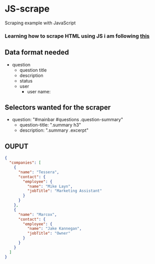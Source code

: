 # JS-scrape
Scraping example with JavaScript

### Learning how to scrape HTML using JS i am following [this](https://medium.com/data-scraper-tips-tricks/scraping-data-with-javascript-in-3-minutes-8a7cf8275b31)


## Data format needed
- question
  - question title
  - description
  - status
  - user
    - user name:
## Selectors wanted for the scraper
- question: "#mainbar #questions .question-summary"
  - question-title: ".summary h3"
  - description: ".summary .excerpt"


## OUPUT
```JSON
{
  "companies": [
    {
      "name": "Tessera",
      "contact": {
        "employee": {
          "name": "Mike Layn",
          "jobTitle": "Marketing Assistant"
        }
      }
    },
    {
      "name": "Marcox",
      "contact": {
        "employee": {
          "name": "Jake Kannegan",
          "jobTitle": "Owner"
        }
      }
    }
  ]
}
```
